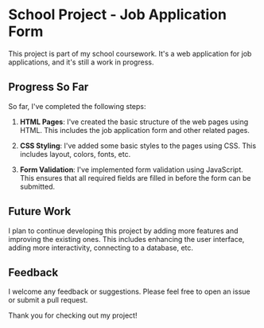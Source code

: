 # School Project - Job Application Form

This project is part of my school coursework. It's a web application for job applications, and it's still a work in progress.

## Progress So Far

So far, I've completed the following steps:

1. **HTML Pages**: I've created the basic structure of the web pages using HTML. This includes the job application form and other related pages.

2. **CSS Styling**: I've added some basic styles to the pages using CSS. This includes layout, colors, fonts, etc.

3. **Form Validation**: I've implemented form validation using JavaScript. This ensures that all required fields are filled in before the form can be submitted.

## Future Work

I plan to continue developing this project by adding more features and improving the existing ones. This includes enhancing the user interface, adding more interactivity, connecting to a database, etc.

## Feedback

I welcome any feedback or suggestions. Please feel free to open an issue or submit a pull request.

Thank you for checking out my project!